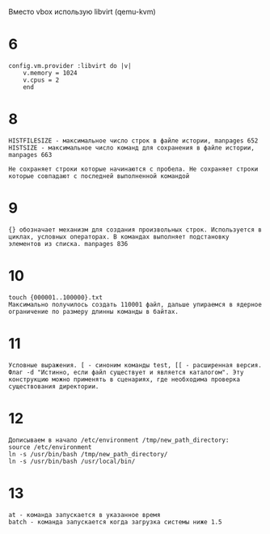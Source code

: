   Вместо vbox использую libvirt (qemu-kvm)

# 6
    config.vm.provider :libvirt do |v|
        v.memory = 1024
        v.cpus = 2
        end
# 8
    HISTFILESIZE - максимальное число строк в файле истории, manpages 652
    HISTSIZE - максимальное число команд для сохранения в файле истории, manpages 663
  
    Не сохраняет строки которые начинаются с пробела. Не сохраняет строки которые совпадают с последней выполненной командой

# 9
    {} обозначает механизм для создания произвольных строк. Используется в циклах, условных операторах. В командах выполняет подстановку элементов из списка. manpages 836

# 10
    touch {000001..100000}.txt
    Максимально получилось создать 110001 файл, дальше упираемся в ядерное ограничение по размеру длинны команды в байтах. 

# 11
    Условные выражения. [ - синоним команды test, [[ - расширенная версия. Флаг -d "Истинно, если файл существует и является каталогом". Эту конструкцию можно применять в сценариях, где необходима проверка существования директории.   

# 12
    Дописываем в начало /etc/environment /tmp/new_path_directory:
    source /etc/environment
    ln -s /usr/bin/bash /tmp/new_path_directory/
    ln -s /usr/bin/bash /usr/local/bin/

# 13
    at - команда запускается в указанное время
    batch - команда запускается когда загрузка системы ниже 1.5
